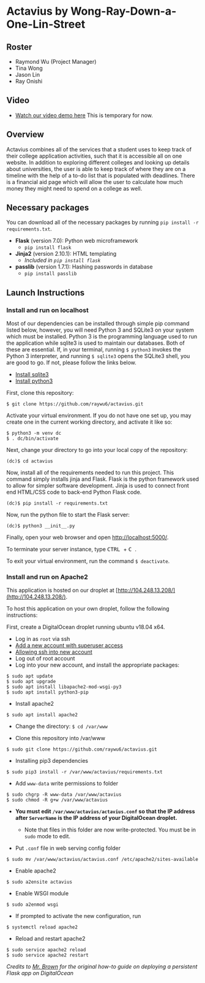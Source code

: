 # Actavius by Wong-Ray-Down-a-One-Lin-Street

## Roster
* Raymond Wu (Project Manager)
* Tina Wong
* Jason Lin
* Ray Onishi

## Video
* [Watch our video demo here]("/") This is temporary for now.

## Overview
Actavius combines all of the services that a student uses to keep track of their college application activities, such that it is accessible all on one website. In addition to exploring different colleges and looking up details about universities, the user is able to keep track of where they are on a timeline with the help of a to-do list that is populated with deadlines. There is a financial aid page which will allow the user to calculate how much money they might need to spend on a college as well.

## Necessary packages
You can download all of the necessary packages by running `pip install -r requirements.txt`.

* **Flask** (version 7.0): Python web microframework
  * `pip install flask`
* **Jinja2** (version 2.10.1): HTML templating
  * *Included in `pip install flask`*
* **passlib** (version 1.7.1): Hashing passwords in database
  * `pip install passlib`

## Launch Instructions
### Install and run on localhost
Most of our dependencies can be installed through simple pip command listed below, however, you will need Python 3 and SQLite3 on your system which must be installed. Python 3 is the programming language used to run the application while sqlite3 is used to maintain our databases. Both of these are essential. If, in your terminal, running `$ python3` invokes the Python 3 interpreter, and running `$ sqlite3` opens the SQLite3 shell, you are good to go. If not, please follow the links below.
* [Install sqlite3](https://mislav.net/rails/install-sqlite3/ "Install sqlite3")
* [Install python3](https://realpython.com/installing-python/ "Install python3")

First, clone this repository:
```
$ git clone https://github.com/raywu6/actavius.git
```
Activate your virtual environment. If you do not have one set up, you may create one in the current working directory, and activate it like so:
```
$ python3 -m venv dc
$ . dc/bin/activate
```

Next, change your directory to go into your local copy of the repository:
```
(dc)$ cd actavius
```
Now, install all of the requirements needed to run this project. This command simply installs jinja and Flask. Flask is the python framework used to allow for simpler software development. Jinja is used to connect front end HTML/CSS code to back-end Python Flask code.

```
(dc)$ pip install -r requirements.txt
```

Now, run the python file to start the Flask server:
```
(dc)$ python3 __init__.py
```

Finally, open your web browser and open [http://localhost:5000/](http://localhost:5000/).

To terminate your server instance, type <kbd> CTRL </kbd> + <kbd> C </kbd>.

To exit your virtual environment, run the command `$ deactivate`.

### Install and run on Apache2

This application is hosted on our droplet at [http://104.248.13.208/](http://104.248.13.208/).

To host this application on your own droplet, follow the following instructions:

First, create a DigitalOcean droplet running ubuntu v18.04 x64.

* Log in as `root` via ssh
* [Add a new account with superuser access](https://www.digitalocean.com/community/tutorials/how-to-create-a-sudo-user-on-ubuntu-quickstart)
* [Allowing ssh into new account](https://groups.google.com/a/stuy.edu/d/msg/softdev18-19/UIyq_zQXiN0/64EndEQMEAAJ)
* Log out of root account
* Log into your new account, and install the appropriate packages:
```
$ sudo apt update
$ sudo apt upgrade
$ sudo apt install libapache2-mod-wsgi-py3
$ sudo apt install python3-pip
```

* Install apache2
 ```
 $ sudo apt install apache2
 ```

* Change the directory: ```$ cd /var/www```

* Clone this repository into /var/www
```
$ sudo git clone https://github.com/raywu6/actavius.git
```

* Installing pip3 dependencies
```
$ sudo pip3 install -r /var/www/actavius/requirements.txt
```

* Add `www-data` write permissions to folder
```
$ sudo chgrp -R www-data /var/www/actavius
$ sudo chmod -R g+w /var/www/actavius
```

* **You must edit `/var/www/actavius/actavius.conf` so that the IP address after `ServerName` is the IP address of your DigitalOcean droplet.**
  * Note that files in this folder are now write-protected. You must be in `sudo` mode to edit.

* Put `.conf` file in web serving config folder
```
$ sudo mv /var/www/actavius/actavius.conf /etc/apache2/sites-available
```

* Enable apache2
```
$ sudo a2ensite actavius
```

* Enable WSGI module
```
$ sudo a2enmod wsgi
```

* If prompted to activate the new configuration, run
```
$ systemctl reload apache2
```

* Reload and restart apache2
```
$ sudo service apache2 reload
$ sudo service apache2 restart
```

*Credits to [Mr. Brown](https://github.com/tofr) for the original how-to guide on deploying a persistent Flask app on DigitalOcean*
